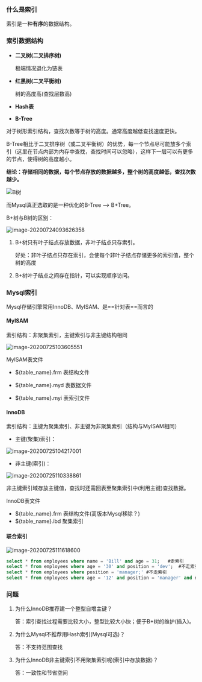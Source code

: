 ### 什么是索引

索引是一种**有序**的数据结构。

### 索引数据结构

- **二叉树(二叉排序树)**

  极端情况退化为链表

- **红黑树(二叉平衡树)**

  树的高度高(查找层数高)

- **Hash表**

- **B-Tree**

对于树形索引结构，查找次数等于树的高度。通常高度越低查找速度更快。

B-Tree相比于二叉排序树（或二叉平衡树）的优势，每一个节点尽可能放多个索引（这里在节点内部为内存中查找，查找时间可以忽略），这样下一层可以有更多的节点，使得树的高度越小。

**结论：存储相同的数据，每个节点存放的数据越多，整个树的高度越低，查找次数越少。**

![B树](/Users/zhiwen/study/image/B树.png)

而Mysql真正选取的是一种优化的B-Tree —> B+Tree。

B+树与B树的区别：

![image-20200724093626358](/Users/zhiwen/study/image/B+树.png)

1. B+树只有叶子结点存放数据，非叶子结点只存索引。

   好处：非叶子结点只存在索引，会使每个非叶子结点存储更多的索引值，整个树的高度

2. B+树叶子结点之间存在指针，可以实现顺序访问。

### Mysql索引

Mysql存储引擎常用InnoDB、MyISAM、是==针对表==而言的

#### MyISAM

索引结构：非聚集索引，主键索引与非主键结构相同

![image-20200725103605551](/Users/zhiwen/study/image/非聚集索引.png)

MyISAM表文件

- ${table_name}.frm 表结构文件

- ${table_name}.myd 表数据文件

- ${table_name}.myi 表索引文件

  

#### InnoDB

索引结构：主键为聚集索引、非主键为非聚集索引（结构与MyISAM相同）

- 主键(聚集)索引：

![image-20200725104217001](/Users/zhiwen/study/image/聚集索引.png)

- 非主键(索引)：

![image-20200725110338861](/Users/zhiwen/study/image/InnoDB非主键索引.png)

​	非主键索引域存放主键值，查找时还需回表至聚集索引中(利用主键)查找数据。

InnoDB表文件

- ${table_name}.frm 表结构文件(高版本Mysql移除？)
- ${table_name}.ibd 聚集索引

#### 联合索引

![image-20200725111618600](/Users/zhiwen/study/image/联合索引.png)

```sql
select * from employees where name = 'Bill' and age = 31;	#走索引
select * from employees where age = '30' and position = 'dev';	#不走索引
select * from employees where position = 'manager;'	#不走索引
select * from employees where age = '12' and position = 'manager' and name = 'Bill';	#走索引
```



### 问题

1. 为什么InnoDB推荐建一个整型自增主键？	

   答：索引查找过程需要比较大小，整型比较大小快；便于B+树的维护(插入)。

2. 为什么Mysql不推荐用Hash索引(Mysql可选)？

   答：不支持范围查找

3. 为什么InnoDB非主键索引不用聚集索引呢(索引中存放数据)？

   答：一致性和节省空间

